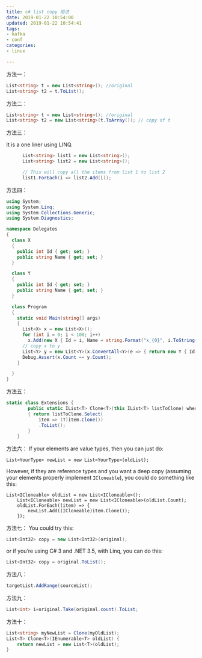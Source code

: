 ```yaml
---
title: c# list copy 用法
date: 2019-01-22 10:54:00
updated: 2019-01-22 10:54:41
tags: 
- kafka
- conf
categories: 
- linux

---
```

方法一：
```csharp
List<string> t = new List<string>(); //original
List<string> t2 = t.ToList();
```
方法二：
```csharp
List<string> t = new List<string>(); //original
List<string> t2 = new List<string>(t.ToArray()); // copy of t
```


<!--more-->


方法三：

It is a one liner using LINQ.

```csharp
      List<string> list1 = new List<string>();
      List<string> list2 = new List<string>();

      // This will copy all the items from list 1 to list 2
      list1.ForEach(i => list2.Add(i));
```

方法四：

```csharp
using System;
using System.Linq;
using System.Collections.Generic;
using System.Diagnostics;

namespace Delegates
{
  class X
  {
    public int Id { get; set; }
    public string Name { get; set; }
  }

  class Y
  {
    public int Id { get; set; }
    public string Name { get; set; }
  }

  class Program
  {
    static void Main(string[] args)
    {
      List<X> x = new List<X>();
      for (int i = 0; i < 100; i++)
        x.Add(new X { Id = i, Name = string.Format("x_{0}", i.ToString()) });
      // copy x to y
      List<Y> y = new List<Y>(x.ConvertAll<Y>(e => { return new Y { Id = e.Id, Name = e.Name }; }));
      Debug.Assert(x.Count == y.Count);
    }

  }
}
```

方法五：

```csharp
static class Extensions {
        public static IList<T> Clone<T>(this IList<T> listToClone) where T : ICloneable
        { return listToClone.Select(
            item => (T)item.Clone())
            .ToList();
        }
    }
```

方法六：
 If your elements are value types, then you can just do:

```
List<YourType> newList = new List<YourType>(oldList);  
```

However, if they are reference types and you want a deep copy (assuming your elements properly implement `ICloneable`), you could do something like this:

```
List<ICloneable> oldList = new List<ICloneable>();
    List<ICloneable> newList = new List<ICloneable>(oldList.Count);
    oldList.ForEach((item) => { 
        newList.Add((ICloneable)item.Clone());
    }); 
```

方法七：
 You could try this:

```csharp
List<Int32> copy = new List<Int32>(original);  
```

or if you’re using C# 3 and .NET 3.5, with Linq, you can do this:

```csharp
List<Int32> copy = original.ToList(); 
```

方法八：

```csharp
targetList.AddRange(sourceList); 
```

方法九：

```csharp
List<int> i=original.Take(original.count).ToList;  
```

方法十：

```csharp
List<string> myNewList = Clone(myOldList); 
List<T> Clone<T>(IEnumerable<T> oldList) {      
	return newList = new List<T>(oldList); 
}
```